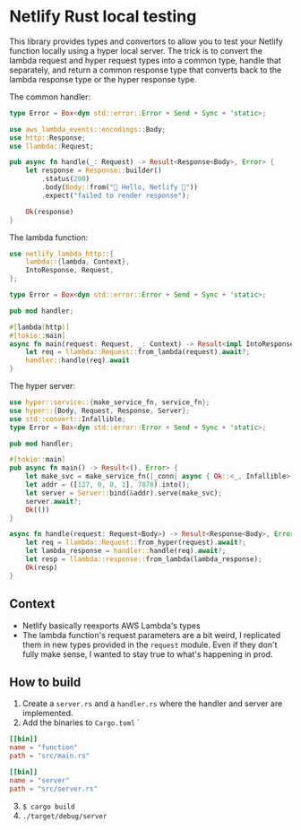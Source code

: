 # Netlify Rust local testing

This library provides types and convertors to allow you to test your Netlify function locally using a hyper local server. The trick is to convert the lambda request and hyper request types into a common type, handle that separately, and return a common response type that converts back to the lambda response type or the hyper response type.


The common handler:

```rust
type Error = Box<dyn std::error::Error + Send + Sync + 'static>;

use aws_lambda_events::encodings::Body;
use http::Response;
use llambda::Request;

pub async fn handle(_: Request) -> Result<Response<Body>, Error> {
    let response = Response::builder()
        .status(200)
        .body(Body::from("🦀 Hello, Netlify 🦀"))
        .expect("failed to render response");

    Ok(response)
}

```

The lambda function:
```rust
use netlify_lambda_http::{
    lambda::{lambda, Context},
    IntoResponse, Request,
};

type Error = Box<dyn std::error::Error + Send + Sync + 'static>;

pub mod handler;

#[lambda(http)]
#[tokio::main]
async fn main(request: Request, _: Context) -> Result<impl IntoResponse, Error> {
    let req = llambda::Request::from_lambda(request).await?;
    handler::handle(req).await
}
```

The hyper server:
```rust
use hyper::service::{make_service_fn, service_fn};
use hyper::{Body, Request, Response, Server};
use std::convert::Infallible;
type Error = Box<dyn std::error::Error + Send + Sync + 'static>;

pub mod handler;

#[tokio::main]
pub async fn main() -> Result<(), Error> {
    let make_svc = make_service_fn(|_conn| async { Ok::<_, Infallible>(service_fn(handle)) });
    let addr = ([127, 0, 0, 1], 7878).into();
    let server = Server::bind(&addr).serve(make_svc);
    server.await?;
    Ok(())
}

async fn handle(request: Request<Body>) -> Result<Response<Body>, Error> {
    let req = llambda::Request::from_hyper(request).await?;
    let lambda_response = handler::handle(req).await?;
    let resp = llambda::response::from_lambda(lambda_response);
    Ok(resp)
}

```

## Context
- Netlify basically reexports AWS Lambda's types
- The lambda function's request parameters are a bit weird, I replicated them in new types provided in the `request` module. Even if they don't fully make sense, I wanted to stay true to what's happening in prod.


## How to build

1. Create a `server.rs` and a `handler.rs` where the handler and server are implemented.
2. Add the binaries to `Cargo.toml` `
```toml
[[bin]]
name = "function"
path = "src/main.rs"

[[bin]]
name = "server"
path = "src/server.rs"
```
3. ` $ cargo build `
4. `./target/debug/server`